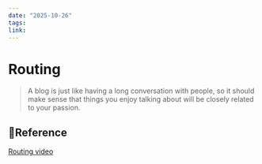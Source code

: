 ```yaml
---
date: "2025-10-26"
tags: 
link:
---
```


# Routing

> A blog is just like having a long conversation with people, so it should make sense that things you enjoy talking about will be closely related to your passion.


## 🔖Reference
[Routing video](https://youtu.be/BUDQTd1DQAg?si=xdKpd7jYp3DYZwLR)